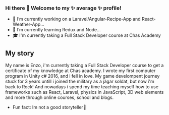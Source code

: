 ### Hi there 👋 Welcome to my ✨ average ✨ profile!

- 💼 I’m currently working on a Laravel/Angular-Recipe-App and React-Weather-App...
- 🧠 I’m currently learning Redux and Node...
- 🎓 I'm currently taking a Full Stack Developer course at Chas Academy

## My story 
My name is Enzo, i'm currently taking a Full Stack Developer course to get a certificate of my knowledge at Chas academy. I wrote my first computer program in Unity c# 2016, and i fell in love. My game develompent journey stuck for 3 years untill i joined the military as a jägar soldat, but now i'm back to Rock! And nowadays i spend my time teaching myself how to use frameworks such as React, Laravel, physics in JavaScript, 3D web elements and more through online courses, school and blogs.
-  Fun fact: Im not a good storyteller📜


